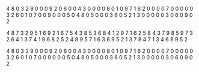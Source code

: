 4 8 0 3 2 9 0 0 0
9 2 0 6 0 0 4 3 0
0 0 0 8 0 1 0 9 7
1 6 2 0 0 0 0 7 0
0 0 0 0 3 2 6 0 1
0 7 0 0 9 0 0 0 5
0 4 8 0 5 0 0 0 3
6 0 5 2 1 3 0 0 0
0 0 3 0 6 0 9 0 2

4 8 7 3 2 9 5 1 6
9 2 1 6 7 5 4 3 8
5 3 6 8 4 1 2 9 7
1 6 2 5 8 4 3 7 9
8 5 9 7 3 2 6 4 1
3 7 4 1 9 6 8 2 5
2 4 8 9 5 7 1 6 3
6 9 5 2 1 3 7 8 4
7 1 3 4 6 8 9 5 2


4 8 0 3 2 9 0 0 0 9 2 0 6 0 0 4 3 0 0 0 0 8 0 1 0 9 7 1 6 2 0 0 0 0 7 0 0 0 0 0 3 2 6 0 1 0 7 0 0 9 0 0 0 5 0 4 8 0 5 0 0 0 3 6 0 5 2 1 3 0 0 0 0 0 3 0 6 0 9 0 2